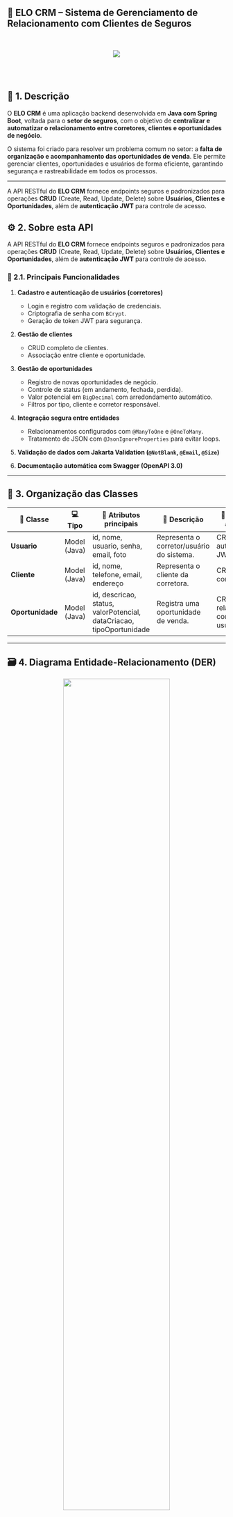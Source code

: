 ## 🧩 ELO CRM – Sistema de Gerenciamento de Relacionamento com Clientes de Seguros
<br /> <div align="center"> <img src="https://ik.imagekit.io/Thalima23/Como-o-CRM-pode-ajudar-em-um-atendimento-personalizado.jpg?updatedAt=1761774183594" /> </div>

<br /><br />
## 📝 1. Descrição  

O **ELO CRM** é uma aplicação backend desenvolvida em **Java com Spring Boot**, voltada para o **setor de seguros**, com o objetivo de **centralizar e automatizar o relacionamento entre corretores, clientes e oportunidades de negócio**.  

O sistema foi criado para resolver um problema comum no setor: a **falta de organização e acompanhamento das oportunidades de venda**. Ele permite gerenciar clientes, oportunidades e usuários de forma eficiente, garantindo segurança e rastreabilidade em todos os processos.  

-----

A API RESTful do **ELO CRM** fornece endpoints seguros e padronizados para operações **CRUD** (Create, Read, Update, Delete) sobre **Usuários, Clientes e Oportunidades**, além de **autenticação JWT** para controle de acesso.

## ⚙️ 2. Sobre esta API  

A API RESTful do **ELO CRM** fornece endpoints seguros e padronizados para operações **CRUD** (Create, Read, Update, Delete) sobre **Usuários, Clientes e Oportunidades**, além de **autenticação JWT** para controle de acesso.

### 🔹 2.1. Principais Funcionalidades  

1. **Cadastro e autenticação de usuários (corretores)**  
   - Login e registro com validação de credenciais.  
   - Criptografia de senha com `BCrypt`.  
   - Geração de token JWT para segurança.  

2. **Gestão de clientes**  
   - CRUD completo de clientes.  
   - Associação entre cliente e oportunidade.  

3. **Gestão de oportunidades**  
   - Registro de novas oportunidades de negócio.  
   - Controle de status (em andamento, fechada, perdida).  
   - Valor potencial em `BigDecimal` com arredondamento automático.  
   - Filtros por tipo, cliente e corretor responsável.  

4. **Integração segura entre entidades**  
   - Relacionamentos configurados com `@ManyToOne` e `@OneToMany`.  
   - Tratamento de JSON com `@JsonIgnoreProperties` para evitar loops.  

5. **Validação de dados com Jakarta Validation (`@NotBlank`, `@Email`, `@Size`)**  

6. **Documentação automática com Swagger (OpenAPI 3.0)**  
---

## 🧱 3. Organização das Classes  


| 🧩 Classe | 💻 Tipo | 🧾 Atributos principais | 🧱 Descrição | 🎯 Requisitos atendidos |
|-----------|---------|-------------------------|--------------|--------------------------|
| **Usuario** | Model (Java) | id, nome, usuario, senha, email, foto | Representa o corretor/usuário do sistema. | CRUD + autenticação JWT |
| **Cliente** | Model (Java) | id, nome, telefone, email, endereço | Representa o cliente da corretora. | CRUD completo |
| **Oportunidade** | Model (Java) | id, descricao, status, valorPotencial, dataCriacao, tipoOportunidade | Registra uma oportunidade de venda. | CRUD + relacionamento com cliente e usuário |


---

## 🗃️ 4. Diagrama Entidade-Relacionamento (DER)  

<div align="center">
   <img src="https://ik.imagekit.io/Thalima23/image.png?updatedAt=1761775468699" width="70%"/>  
</div>

**Relacionamentos:**
- Um **Usuário** pode ter várias **Oportunidades**.  
- Um **Cliente** pode estar vinculado a várias **Oportunidades**.  
- Cada **Oportunidade** pertence a um único **Usuário** e um único **Cliente**.

---

## 🛠️ 5. Tecnologias Utilizadas  

| Tecnologia | Descrição |
|-------------|------------|
| ☕ **Java 17** | Linguagem de programação principal |
| 🌱 **Spring Boot 3** | Framework para desenvolvimento backend |
| 🧩 **Spring Data JPA / Hibernate** | Mapeamento objeto-relacional (ORM) |
| 🐬 **MySQL** | Banco de dados relacional |
| 🔐 **Spring Security + JWT** | Autenticação e segurança |
| ✅ **Jakarta Validation** | Validação de dados (`@NotBlank`, `@Email`, etc.) |
| 📘 **SpringDoc OpenAPI (Swagger)** | Documentação da API |
| ⚙️ **Maven** | Gerenciador de dependências |
| 💻 **Spring Tool Suite / IntelliJ IDEA** | IDEs utilizadas no desenvolvimento |

---

## 🌐 6. Endpoints Principais

| Método   | Endpoint                                  | Descrição                        |
| -------- | ----------------------------------------- | -------------------------------- |
| `POST`   | `/usuarios`                               | Cadastrar novo usuário           |
| `POST`   | `/usuarios/logar`                         | Autenticar usuário (login)       |
| `GET`    | `/usuarios`                               | Listar todos os usuários         |
| `POST`   | `/clientes`                               | Criar novo cliente               |
| `GET`    | `/clientes`                               | Listar todos os clientes         |
| `POST`   | `/oportunidades`                          | Criar nova oportunidade          |
| `GET`    | `/oportunidades`                          | Listar todas as oportunidades    |
| `PATCH`  | `/oportunidades/{id}/status/{novoStatus}` | Atualizar status da oportunidade |
| `DELETE` | `/oportunidades/{id}`                     | Excluir oportunidade             |

---
## 🤝 7. Contribuidoras

<div align="center"> 💙 Feito pela <b>Equipe MavenTech</b> 👩‍💻🚀 </div> 
📚 Projeto desenvolvido para o Desafio Projeto Integrador – Back-End (Generation Brasil / 2025)




